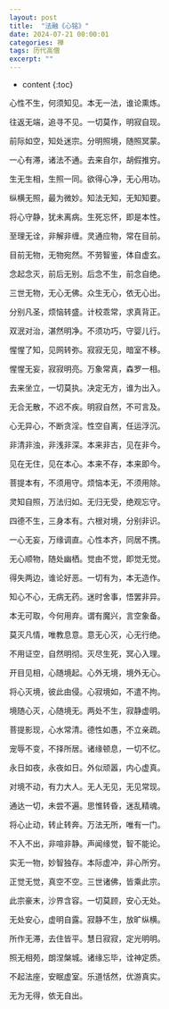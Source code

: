 ```yaml
---
layout: post
title:  "法融《心铭》"
date: 2024-07-21 00:00:01
categories: 禅
tags: 历代高僧
excerpt: ""
---
```


* content
{:toc}

心性不生，何须知见。本无一法，谁论熏炼。

往返无端，追寻不见。一切莫作，明寂自现。

前际如空，知处迷宗。分明照境，随照冥蒙。

一心有滞，诸法不通。去来自尔，胡假推穷。

生无生相，生照一同。欲得心净，无心用功。

纵横无照，最为微妙。知法无知，无知知要。

将心守静，犹未离病。生死忘怀，即是本性。

至理无诠，非解非缠。灵通应物，常在目前。

目前无物，无物宛然。不劳智鉴，体自虚玄。

念起念灭，前后无别。后念不生，前念自绝。

三世无物，无心无佛。众生无心，依无心出。

分别凡圣，烦恼转盛。计校乖常，求真背正。

双泯对治，湛然明净。不须功巧，守婴儿行。

惺惺了知，见网转弥。寂寂无见，暗室不移。

惺惺无妄，寂寂明亮。万象常真，森罗一相。

去来坐立，一切莫执。决定无方，谁为出入。

无合无散，不迟不疾。明寂自然，不可言及。

心无异心，不断贪淫。性空自离，任运浮沉。

非清非浊，非浅非深。本来非古，见在非今。

见在无住，见在本心。本来不存，本来即今。

菩提本有，不须用守。烦恼本无，不须用除。

灵知自照，万法归如。无归无受，绝观忘守。

四德不生，三身本有。六根对境，分别非识。

一心无妄，万缘调直。心性本齐，同居不携。

无心顺物，随处幽栖。觉由不觉，即觉无觉。

得失两边，谁论好恶。一切有为，本无造作。

知心不心，无病无药。迷时舍事，悟罢非异。

本无可取，今何用弃。谓有魔兴，言空象备。

莫灭凡情，唯教息意。意无心灭，心无行绝。

不用证空，自然明彻。灭尽生死，冥心入理。

开目见相，心随境起。心外无境，境外无心。

将心灭境，彼此由侵。心寂境如，不遣不拘。

境随心灭，心随境无。两处不生，寂静虚明。

菩提影现，心水常清。德性如愚，不立亲疏。

宠辱不变，不择所居。诸缘顿息，一切不忆。

永日如夜，永夜如日。外似顽嚣，内心虚真。

对境不动，有力大人。无人无见，无见常现。

通达一切，未尝不遍。思惟转昏，迷乱精魂。

将心止动，转止转奔。万法无所，唯有一门。

不入不出，非喧非静。声闻缘觉，智不能论。

实无一物，妙智独存。本际虚冲，非心所穷。

正觉无觉，真空不空。三世诸佛，皆乘此宗。

此宗豪末，沙界含容。一切莫顾，安心无处。

无处安心，虚明自露。寂静不生，放旷纵横。

所作无滞，去住皆平。慧日寂寂，定光明明。

照无相苑，朗涅槃城。诸缘忘毕，诠神定质。

不起法座，安眠虚室。乐道恬然，优游真实。

无为无得，依无自出。

